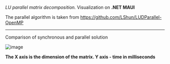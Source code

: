 *LU parallel matrix decomposition.* Visualization on **.NET MAUI**

The parallel algorithm is taken from https://github.com/LShun/LUDParallel-OpenMP

-------------------------------------------------------------------------------

Comparison of synchronous and parallel solution

![image](https://github.com/artikstur/LU-matrix-decomposition/assets/33318896/a7701cbf-b37d-4fca-86c9-e1da0ac33d0b)

**The X axis is the dimension of the matrix. Y axis - time in milliseconds**

